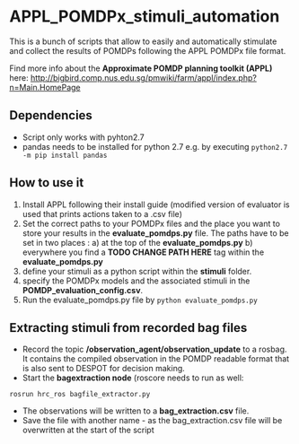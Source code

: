 # APPL_POMDPx_stimuli_automation
This is a bunch of scripts that allow to easily and automatically stimulate and collect the results of POMDPs following the APPL POMDPx file format.

Find more info about the **Approximate POMDP planning toolkit (APPL)** here:  http://bigbird.comp.nus.edu.sg/pmwiki/farm/appl/index.php?n=Main.HomePage

## Dependencies

* Script only works with pyhton2.7
* pandas needs to be installed for python 2.7 e.g. by executing `python2.7 -m pip install pandas`

## How to use it
1. Install APPL following their install guide (modified version of evaluator is used that prints actions taken to a .csv file) 
1. Set the correct paths to your POMDPx files and the place you want to store your results in the **evaluate_pomdps.py** file.
   The paths have to be set in two places : a) at the top of the **evaluate_pomdps.py**   b) everywhere you find a **TODO CHANGE PATH HERE** tag within the **evaluate_pomdps.py**
1. define your stimuli as a python script within the **stimuli** folder. 
1. specify the POMDPx models and the associated stimuli in the **POMDP_evaluation_config.csv**. 
1. Run the evaluate_pomdps.py file by `python evaluate_pomdps.py`


## Extracting stimuli from recorded bag files 

* Record the topic **/observation_agent/observation_update** to a rosbag. It contains the compiled observation in the POMDP readable format that is also sent to DESPOT for decision making. 
* Start the **bagextraction node** (roscore needs to run as well: 
```
rosrun hrc_ros bagfile_extractor.py
```
* The observations will be written to a **bag_extraction.csv** file.
* Save the file with another name - as the bag_extraction.csv file will be overwritten at the start of the script



